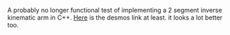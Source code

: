 A probably no longer functional test of implementing a 2 segment inverse kinematic arm in C++. [Here](https://www.desmos.com/calculator/ry2xeul1ai) is the desmos link at least. it looks a lot better too.
